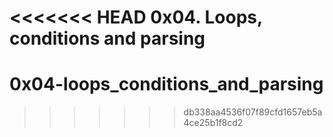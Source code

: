 <<<<<<< HEAD
0x04. Loops, conditions and parsing
=======
# 0x04-loops_conditions_and_parsing
>>>>>>> db338aa4536f07f89cfd1657eb5a4ce25b1f8cd2
